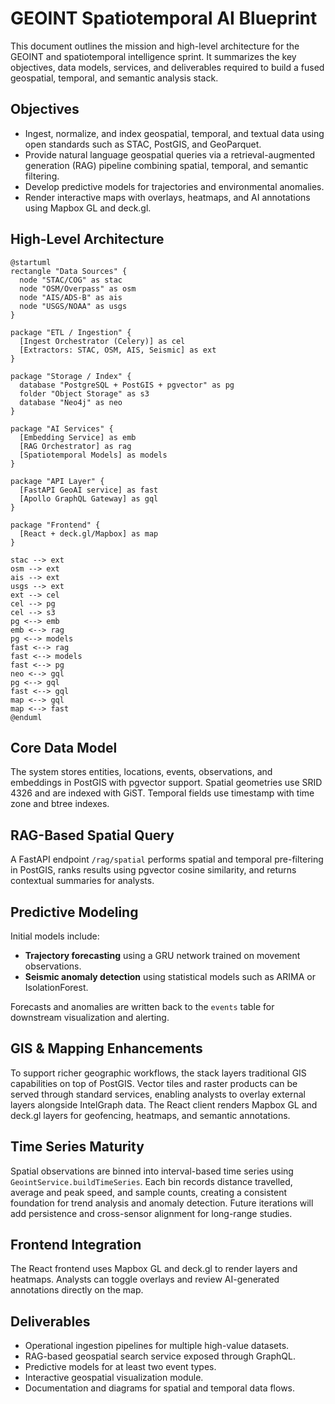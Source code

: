 # GEOINT Spatiotemporal AI Blueprint

This document outlines the mission and high-level architecture for the GEOINT and spatiotemporal intelligence sprint. It summarizes the key objectives, data models, services, and deliverables required to build a fused geospatial, temporal, and semantic analysis stack.

## Objectives

- Ingest, normalize, and index geospatial, temporal, and textual data using open standards such as STAC, PostGIS, and GeoParquet.
- Provide natural language geospatial queries via a retrieval-augmented generation (RAG) pipeline combining spatial, temporal, and semantic filtering.
- Develop predictive models for trajectories and environmental anomalies.
- Render interactive maps with overlays, heatmaps, and AI annotations using Mapbox GL and deck.gl.

## High-Level Architecture

```plantuml
@startuml
rectangle "Data Sources" {
  node "STAC/COG" as stac
  node "OSM/Overpass" as osm
  node "AIS/ADS-B" as ais
  node "USGS/NOAA" as usgs
}

package "ETL / Ingestion" {
  [Ingest Orchestrator (Celery)] as cel
  [Extractors: STAC, OSM, AIS, Seismic] as ext
}

package "Storage / Index" {
  database "PostgreSQL + PostGIS + pgvector" as pg
  folder "Object Storage" as s3
  database "Neo4j" as neo
}

package "AI Services" {
  [Embedding Service] as emb
  [RAG Orchestrator] as rag
  [Spatiotemporal Models] as models
}

package "API Layer" {
  [FastAPI GeoAI service] as fast
  [Apollo GraphQL Gateway] as gql
}

package "Frontend" {
  [React + deck.gl/Mapbox] as map
}

stac --> ext
osm --> ext
ais --> ext
usgs --> ext
ext --> cel
cel --> pg
cel --> s3
pg <--> emb
emb <--> rag
pg <--> models
fast <--> rag
fast <--> models
fast <--> pg
neo <--> gql
pg <--> gql
fast <--> gql
map <--> gql
map <--> fast
@enduml
```

## Core Data Model

The system stores entities, locations, events, observations, and embeddings in PostGIS with pgvector support. Spatial geometries use SRID 4326 and are indexed with GiST. Temporal fields use timestamp with time zone and btree indexes.

## RAG-Based Spatial Query

A FastAPI endpoint `/rag/spatial` performs spatial and temporal pre-filtering in PostGIS, ranks results using pgvector cosine similarity, and returns contextual summaries for analysts.

## Predictive Modeling

Initial models include:

- **Trajectory forecasting** using a GRU network trained on movement observations.
- **Seismic anomaly detection** using statistical models such as ARIMA or IsolationForest.

Forecasts and anomalies are written back to the `events` table for downstream visualization and alerting.

## GIS & Mapping Enhancements

To support richer geographic workflows, the stack layers traditional GIS
capabilities on top of PostGIS. Vector tiles and raster products can be
served through standard services, enabling analysts to overlay external
layers alongside IntelGraph data. The React client renders Mapbox GL and
deck.gl layers for geofencing, heatmaps, and semantic annotations.

## Time Series Maturity

Spatial observations are binned into interval-based time series using
`GeointService.buildTimeSeries`. Each bin records distance travelled,
average and peak speed, and sample counts, creating a consistent
foundation for trend analysis and anomaly detection. Future iterations
will add persistence and cross-sensor alignment for long-range studies.

## Frontend Integration

The React frontend uses Mapbox GL and deck.gl to render layers and heatmaps. Analysts can toggle overlays and review AI-generated annotations directly on the map.

## Deliverables

- Operational ingestion pipelines for multiple high-value datasets.
- RAG-based geospatial search service exposed through GraphQL.
- Predictive models for at least two event types.
- Interactive geospatial visualization module.
- Documentation and diagrams for spatial and temporal data flows.
